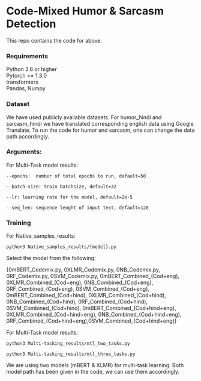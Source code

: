 # Code-Mixed Humor & Sarcasm Detection

This repo contains the code for above.

### Requirements

Python 3.6 or higher <br>
Pytorch >= 1.3.0 <br>
transformers  <br>
Pandas, Numpy <br>

### Dataset

We have used publicly  available datasets. For humor_hindi and sarcasm_hindi we have translated corresponding english data using Google Translate. To run the code for humor and sarcasm, one can change the data path accordingly.

### Arguments:

For Multi-Task model results:

```
--epochs:  number of total epochs to run, default=50

--batch-size: train batchsize, default=32

--lr: learning rate for the model, default=2e-5

--seq_len: sequence lenght of input text, default=128
```

### Training
 For Native_samples_results:

```
python3 Native_samples_results/{model}.py
```
Select the model from the following:

{0mBERT_Codemix.py, 0XLMR_Codemix.py, 0NB_Codemix.py, 0RF_Codemix.py, 0SVM_Codemix.py, 0mBERT_Combined_(Cod+eng), 0XLMR_Combined_(Cod+eng), 0NB_Combined_(Cod+eng), 0RF_Combined_(Cod+eng), 0SVM_Combined_(Cod+eng), 0mBERT_Combined_(Cod+hind), 0XLMR_Combined_(Cod+hind), 0NB_Combined_(Cod+hind), 0RF_Combined_(Cod+hind), 0SVM_Combined_(Cod+hind), 0mBERT_Combined_(Cod+hind+eng), 0XLMR_Combined_(Cod+hind+eng), 0NB_Combined_(Cod+hind+eng), 0RF_Combined_(Cod+hind+eng),0SVM_Combined_(Cod+hind+eng)}

For Multi-Task model results:

```
python3 Multi-tasking_results/mtl_two_tasks.py

python3 Multi-tasking_results/mtl_three_tasks.py
```
We are using two models (mBERT & XLMR) for multi-task learning. Both model path has been given in the code, we can use them accordingly.
